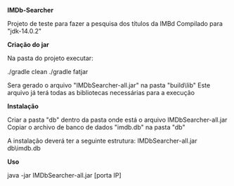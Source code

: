 <b>IMDb-Searcher</b>

Projeto de teste para fazer a pesquisa dos títulos da IMBd
Compilado para "jdk-14.0.2"

<b>Criação do jar</b>

Na pasta do projeto executar:

./gradle clean
./gradle fatjar

Sera gerado o arquivo "IMDbSearcher-all.jar" na pasta "build\lib" Este arquivo já terá todas as bibliotecas necessárias para a execução


<b>Instalação</b>

Criar a pasta "db" dentro da pasta onde está o arquivo  IMDbSearcher-all.jar
Copiar o archivo de banco de dados "imdb.db" na pasta "db"

A instalação deverá ter a seguinte estrutura:
IMDbSearcher-all.jar
db\imdb.db


<b>Uso</b>

java -jar IMDbSearcher-all.jar [porta IP]

